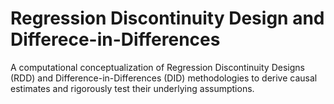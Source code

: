 # Regression Discontinuity Design and Differece-in-Differences

A computational conceptualization of Regression Discontinuity Designs (RDD) and Difference-in-Differences (DID) methodologies to derive causal estimates and rigorously test their underlying assumptions.

